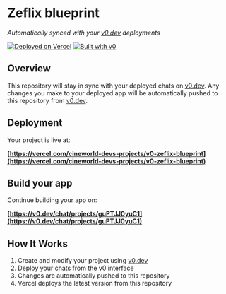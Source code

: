 # Zeflix blueprint

*Automatically synced with your [v0.dev](https://v0.dev) deployments*

[![Deployed on Vercel](https://img.shields.io/badge/Deployed%20on-Vercel-black?style=for-the-badge&logo=vercel)](https://vercel.com/cineworld-devs-projects/v0-zeflix-blueprint)
[![Built with v0](https://img.shields.io/badge/Built%20with-v0.dev-black?style=for-the-badge)](https://v0.dev/chat/projects/guPTJJ0yuC1)

## Overview

This repository will stay in sync with your deployed chats on [v0.dev](https://v0.dev).
Any changes you make to your deployed app will be automatically pushed to this repository from [v0.dev](https://v0.dev).

## Deployment

Your project is live at:

**[https://vercel.com/cineworld-devs-projects/v0-zeflix-blueprint](https://vercel.com/cineworld-devs-projects/v0-zeflix-blueprint)**

## Build your app

Continue building your app on:

**[https://v0.dev/chat/projects/guPTJJ0yuC1](https://v0.dev/chat/projects/guPTJJ0yuC1)**

## How It Works

1. Create and modify your project using [v0.dev](https://v0.dev)
2. Deploy your chats from the v0 interface
3. Changes are automatically pushed to this repository
4. Vercel deploys the latest version from this repository
